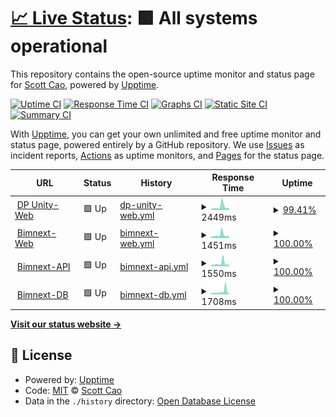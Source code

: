 # [📈 Live Status](https://status.dpunity.com): <!--live status--> **🟩 All systems operational**

This repository contains the open-source uptime monitor and status page for [Scott Cao](https://status.dpunity.com), powered by [Upptime](https://github.com/upptime/upptime).

[![Uptime CI](https://github.com/tuyencaovn/dpunitystatus/workflows/Uptime%20CI/badge.svg)](https://github.com/tuyencaovn/dpunitystatus/actions?query=workflow%3A%22Uptime+CI%22)
[![Response Time CI](https://github.com/tuyencaovn/dpunitystatus/workflows/Response%20Time%20CI/badge.svg)](https://github.com/tuyencaovn/dpunitystatus/actions?query=workflow%3A%22Response+Time+CI%22)
[![Graphs CI](https://github.com/tuyencaovn/dpunitystatus/workflows/Graphs%20CI/badge.svg)](https://github.com/tuyencaovn/dpunitystatus/actions?query=workflow%3A%22Graphs+CI%22)
[![Static Site CI](https://github.com/tuyencaovn/dpunitystatus/workflows/Static%20Site%20CI/badge.svg)](https://github.com/tuyencaovn/dpunitystatus/actions?query=workflow%3A%22Static+Site+CI%22)
[![Summary CI](https://github.com/tuyencaovn/dpunitystatus/workflows/Summary%20CI/badge.svg)](https://github.com/tuyencaovn/dpunitystatus/actions?query=workflow%3A%22Summary+CI%22)

With [Upptime](https://upptime.js.org), you can get your own unlimited and free uptime monitor and status page, powered entirely by a GitHub repository. We use [Issues](https://github.com/tuyencaovn/dpunitystatus/issues) as incident reports, [Actions](https://github.com/tuyencaovn/dpunitystatus/actions) as uptime monitors, and [Pages](https://status.dpunity.com) for the status page.

<!--start: status pages-->
<!-- This summary is generated by Upptime (https://github.com/upptime/upptime) -->
<!-- Do not edit this manually, your changes will be overwritten -->
<!-- prettier-ignore -->
| URL | Status | History | Response Time | Uptime |
| --- | ------ | ------- | ------------- | ------ |
| <img alt="" src="https://icons.duckduckgo.com/ip3/dpunity.com.ico" height="13"> [DP Unity-Web](https://dpunity.com) | 🟩 Up | [dp-unity-web.yml](https://github.com/tuyencaovn/dpunitystatus/commits/HEAD/history/dp-unity-web.yml) | <details><summary><img alt="Response time graph" src="./graphs/dp-unity-web/response-time-week.png" height="20"> 2449ms</summary><br><a href="https://status.dpunity.com/history/dp-unity-web"><img alt="Response time 1374" src="https://img.shields.io/endpoint?url=https%3A%2F%2Fraw.githubusercontent.com%2Ftuyencaovn%2Fdpunitystatus%2FHEAD%2Fapi%2Fdp-unity-web%2Fresponse-time.json"></a><br><a href="https://status.dpunity.com/history/dp-unity-web"><img alt="24-hour response time 1077" src="https://img.shields.io/endpoint?url=https%3A%2F%2Fraw.githubusercontent.com%2Ftuyencaovn%2Fdpunitystatus%2FHEAD%2Fapi%2Fdp-unity-web%2Fresponse-time-day.json"></a><br><a href="https://status.dpunity.com/history/dp-unity-web"><img alt="7-day response time 2449" src="https://img.shields.io/endpoint?url=https%3A%2F%2Fraw.githubusercontent.com%2Ftuyencaovn%2Fdpunitystatus%2FHEAD%2Fapi%2Fdp-unity-web%2Fresponse-time-week.json"></a><br><a href="https://status.dpunity.com/history/dp-unity-web"><img alt="30-day response time 1632" src="https://img.shields.io/endpoint?url=https%3A%2F%2Fraw.githubusercontent.com%2Ftuyencaovn%2Fdpunitystatus%2FHEAD%2Fapi%2Fdp-unity-web%2Fresponse-time-month.json"></a><br><a href="https://status.dpunity.com/history/dp-unity-web"><img alt="1-year response time 1342" src="https://img.shields.io/endpoint?url=https%3A%2F%2Fraw.githubusercontent.com%2Ftuyencaovn%2Fdpunitystatus%2FHEAD%2Fapi%2Fdp-unity-web%2Fresponse-time-year.json"></a></details> | <details><summary><a href="https://status.dpunity.com/history/dp-unity-web">99.41%</a></summary><a href="https://status.dpunity.com/history/dp-unity-web"><img alt="All-time uptime 99.78%" src="https://img.shields.io/endpoint?url=https%3A%2F%2Fraw.githubusercontent.com%2Ftuyencaovn%2Fdpunitystatus%2FHEAD%2Fapi%2Fdp-unity-web%2Fuptime.json"></a><br><a href="https://status.dpunity.com/history/dp-unity-web"><img alt="24-hour uptime 100.00%" src="https://img.shields.io/endpoint?url=https%3A%2F%2Fraw.githubusercontent.com%2Ftuyencaovn%2Fdpunitystatus%2FHEAD%2Fapi%2Fdp-unity-web%2Fuptime-day.json"></a><br><a href="https://status.dpunity.com/history/dp-unity-web"><img alt="7-day uptime 99.41%" src="https://img.shields.io/endpoint?url=https%3A%2F%2Fraw.githubusercontent.com%2Ftuyencaovn%2Fdpunitystatus%2FHEAD%2Fapi%2Fdp-unity-web%2Fuptime-week.json"></a><br><a href="https://status.dpunity.com/history/dp-unity-web"><img alt="30-day uptime 99.86%" src="https://img.shields.io/endpoint?url=https%3A%2F%2Fraw.githubusercontent.com%2Ftuyencaovn%2Fdpunitystatus%2FHEAD%2Fapi%2Fdp-unity-web%2Fuptime-month.json"></a><br><a href="https://status.dpunity.com/history/dp-unity-web"><img alt="1-year uptime 99.94%" src="https://img.shields.io/endpoint?url=https%3A%2F%2Fraw.githubusercontent.com%2Ftuyencaovn%2Fdpunitystatus%2FHEAD%2Fapi%2Fdp-unity-web%2Fuptime-year.json"></a></details>
| <img alt="" src="https://icons.duckduckgo.com/ip3/bimnext.dpunity.com.ico" height="13"> [Bimnext-Web](https://bimnext.dpunity.com) | 🟩 Up | [bimnext-web.yml](https://github.com/tuyencaovn/dpunitystatus/commits/HEAD/history/bimnext-web.yml) | <details><summary><img alt="Response time graph" src="./graphs/bimnext-web/response-time-week.png" height="20"> 1451ms</summary><br><a href="https://status.dpunity.com/history/bimnext-web"><img alt="Response time 1470" src="https://img.shields.io/endpoint?url=https%3A%2F%2Fraw.githubusercontent.com%2Ftuyencaovn%2Fdpunitystatus%2FHEAD%2Fapi%2Fbimnext-web%2Fresponse-time.json"></a><br><a href="https://status.dpunity.com/history/bimnext-web"><img alt="24-hour response time 885" src="https://img.shields.io/endpoint?url=https%3A%2F%2Fraw.githubusercontent.com%2Ftuyencaovn%2Fdpunitystatus%2FHEAD%2Fapi%2Fbimnext-web%2Fresponse-time-day.json"></a><br><a href="https://status.dpunity.com/history/bimnext-web"><img alt="7-day response time 1451" src="https://img.shields.io/endpoint?url=https%3A%2F%2Fraw.githubusercontent.com%2Ftuyencaovn%2Fdpunitystatus%2FHEAD%2Fapi%2Fbimnext-web%2Fresponse-time-week.json"></a><br><a href="https://status.dpunity.com/history/bimnext-web"><img alt="30-day response time 1175" src="https://img.shields.io/endpoint?url=https%3A%2F%2Fraw.githubusercontent.com%2Ftuyencaovn%2Fdpunitystatus%2FHEAD%2Fapi%2Fbimnext-web%2Fresponse-time-month.json"></a><br><a href="https://status.dpunity.com/history/bimnext-web"><img alt="1-year response time 1423" src="https://img.shields.io/endpoint?url=https%3A%2F%2Fraw.githubusercontent.com%2Ftuyencaovn%2Fdpunitystatus%2FHEAD%2Fapi%2Fbimnext-web%2Fresponse-time-year.json"></a></details> | <details><summary><a href="https://status.dpunity.com/history/bimnext-web">100.00%</a></summary><a href="https://status.dpunity.com/history/bimnext-web"><img alt="All-time uptime 99.68%" src="https://img.shields.io/endpoint?url=https%3A%2F%2Fraw.githubusercontent.com%2Ftuyencaovn%2Fdpunitystatus%2FHEAD%2Fapi%2Fbimnext-web%2Fuptime.json"></a><br><a href="https://status.dpunity.com/history/bimnext-web"><img alt="24-hour uptime 100.00%" src="https://img.shields.io/endpoint?url=https%3A%2F%2Fraw.githubusercontent.com%2Ftuyencaovn%2Fdpunitystatus%2FHEAD%2Fapi%2Fbimnext-web%2Fuptime-day.json"></a><br><a href="https://status.dpunity.com/history/bimnext-web"><img alt="7-day uptime 100.00%" src="https://img.shields.io/endpoint?url=https%3A%2F%2Fraw.githubusercontent.com%2Ftuyencaovn%2Fdpunitystatus%2FHEAD%2Fapi%2Fbimnext-web%2Fuptime-week.json"></a><br><a href="https://status.dpunity.com/history/bimnext-web"><img alt="30-day uptime 100.00%" src="https://img.shields.io/endpoint?url=https%3A%2F%2Fraw.githubusercontent.com%2Ftuyencaovn%2Fdpunitystatus%2FHEAD%2Fapi%2Fbimnext-web%2Fuptime-month.json"></a><br><a href="https://status.dpunity.com/history/bimnext-web"><img alt="1-year uptime 99.93%" src="https://img.shields.io/endpoint?url=https%3A%2F%2Fraw.githubusercontent.com%2Ftuyencaovn%2Fdpunitystatus%2FHEAD%2Fapi%2Fbimnext-web%2Fuptime-year.json"></a></details>
| <img alt="" src="https://icons.duckduckgo.com/ip3/bimnextapi.dpunity.com.ico" height="13"> [Bimnext-API](https://bimnextapi.dpunity.com) | 🟩 Up | [bimnext-api.yml](https://github.com/tuyencaovn/dpunitystatus/commits/HEAD/history/bimnext-api.yml) | <details><summary><img alt="Response time graph" src="./graphs/bimnext-api/response-time-week.png" height="20"> 1550ms</summary><br><a href="https://status.dpunity.com/history/bimnext-api"><img alt="Response time 1077" src="https://img.shields.io/endpoint?url=https%3A%2F%2Fraw.githubusercontent.com%2Ftuyencaovn%2Fdpunitystatus%2FHEAD%2Fapi%2Fbimnext-api%2Fresponse-time.json"></a><br><a href="https://status.dpunity.com/history/bimnext-api"><img alt="24-hour response time 920" src="https://img.shields.io/endpoint?url=https%3A%2F%2Fraw.githubusercontent.com%2Ftuyencaovn%2Fdpunitystatus%2FHEAD%2Fapi%2Fbimnext-api%2Fresponse-time-day.json"></a><br><a href="https://status.dpunity.com/history/bimnext-api"><img alt="7-day response time 1550" src="https://img.shields.io/endpoint?url=https%3A%2F%2Fraw.githubusercontent.com%2Ftuyencaovn%2Fdpunitystatus%2FHEAD%2Fapi%2Fbimnext-api%2Fresponse-time-week.json"></a><br><a href="https://status.dpunity.com/history/bimnext-api"><img alt="30-day response time 1176" src="https://img.shields.io/endpoint?url=https%3A%2F%2Fraw.githubusercontent.com%2Ftuyencaovn%2Fdpunitystatus%2FHEAD%2Fapi%2Fbimnext-api%2Fresponse-time-month.json"></a><br><a href="https://status.dpunity.com/history/bimnext-api"><img alt="1-year response time 1074" src="https://img.shields.io/endpoint?url=https%3A%2F%2Fraw.githubusercontent.com%2Ftuyencaovn%2Fdpunitystatus%2FHEAD%2Fapi%2Fbimnext-api%2Fresponse-time-year.json"></a></details> | <details><summary><a href="https://status.dpunity.com/history/bimnext-api">100.00%</a></summary><a href="https://status.dpunity.com/history/bimnext-api"><img alt="All-time uptime 99.49%" src="https://img.shields.io/endpoint?url=https%3A%2F%2Fraw.githubusercontent.com%2Ftuyencaovn%2Fdpunitystatus%2FHEAD%2Fapi%2Fbimnext-api%2Fuptime.json"></a><br><a href="https://status.dpunity.com/history/bimnext-api"><img alt="24-hour uptime 100.00%" src="https://img.shields.io/endpoint?url=https%3A%2F%2Fraw.githubusercontent.com%2Ftuyencaovn%2Fdpunitystatus%2FHEAD%2Fapi%2Fbimnext-api%2Fuptime-day.json"></a><br><a href="https://status.dpunity.com/history/bimnext-api"><img alt="7-day uptime 100.00%" src="https://img.shields.io/endpoint?url=https%3A%2F%2Fraw.githubusercontent.com%2Ftuyencaovn%2Fdpunitystatus%2FHEAD%2Fapi%2Fbimnext-api%2Fuptime-week.json"></a><br><a href="https://status.dpunity.com/history/bimnext-api"><img alt="30-day uptime 100.00%" src="https://img.shields.io/endpoint?url=https%3A%2F%2Fraw.githubusercontent.com%2Ftuyencaovn%2Fdpunitystatus%2FHEAD%2Fapi%2Fbimnext-api%2Fuptime-month.json"></a><br><a href="https://status.dpunity.com/history/bimnext-api"><img alt="1-year uptime 99.94%" src="https://img.shields.io/endpoint?url=https%3A%2F%2Fraw.githubusercontent.com%2Ftuyencaovn%2Fdpunitystatus%2FHEAD%2Fapi%2Fbimnext-api%2Fuptime-year.json"></a></details>
| <img alt="" src="https://icons.duckduckgo.com/ip3/bimnextapiv3-dev.dpunity.com.ico" height="13"> [Bimnext-DB](https://bimnextapiv3-dev.dpunity.com/v3/users/email/tuyencaovn%40gmail.com) | 🟩 Up | [bimnext-db.yml](https://github.com/tuyencaovn/dpunitystatus/commits/HEAD/history/bimnext-db.yml) | <details><summary><img alt="Response time graph" src="./graphs/bimnext-db/response-time-week.png" height="20"> 1708ms</summary><br><a href="https://status.dpunity.com/history/bimnext-db"><img alt="Response time 1107" src="https://img.shields.io/endpoint?url=https%3A%2F%2Fraw.githubusercontent.com%2Ftuyencaovn%2Fdpunitystatus%2FHEAD%2Fapi%2Fbimnext-db%2Fresponse-time.json"></a><br><a href="https://status.dpunity.com/history/bimnext-db"><img alt="24-hour response time 845" src="https://img.shields.io/endpoint?url=https%3A%2F%2Fraw.githubusercontent.com%2Ftuyencaovn%2Fdpunitystatus%2FHEAD%2Fapi%2Fbimnext-db%2Fresponse-time-day.json"></a><br><a href="https://status.dpunity.com/history/bimnext-db"><img alt="7-day response time 1708" src="https://img.shields.io/endpoint?url=https%3A%2F%2Fraw.githubusercontent.com%2Ftuyencaovn%2Fdpunitystatus%2FHEAD%2Fapi%2Fbimnext-db%2Fresponse-time-week.json"></a><br><a href="https://status.dpunity.com/history/bimnext-db"><img alt="30-day response time 1583" src="https://img.shields.io/endpoint?url=https%3A%2F%2Fraw.githubusercontent.com%2Ftuyencaovn%2Fdpunitystatus%2FHEAD%2Fapi%2Fbimnext-db%2Fresponse-time-month.json"></a><br><a href="https://status.dpunity.com/history/bimnext-db"><img alt="1-year response time 1085" src="https://img.shields.io/endpoint?url=https%3A%2F%2Fraw.githubusercontent.com%2Ftuyencaovn%2Fdpunitystatus%2FHEAD%2Fapi%2Fbimnext-db%2Fresponse-time-year.json"></a></details> | <details><summary><a href="https://status.dpunity.com/history/bimnext-db">100.00%</a></summary><a href="https://status.dpunity.com/history/bimnext-db"><img alt="All-time uptime 99.67%" src="https://img.shields.io/endpoint?url=https%3A%2F%2Fraw.githubusercontent.com%2Ftuyencaovn%2Fdpunitystatus%2FHEAD%2Fapi%2Fbimnext-db%2Fuptime.json"></a><br><a href="https://status.dpunity.com/history/bimnext-db"><img alt="24-hour uptime 100.00%" src="https://img.shields.io/endpoint?url=https%3A%2F%2Fraw.githubusercontent.com%2Ftuyencaovn%2Fdpunitystatus%2FHEAD%2Fapi%2Fbimnext-db%2Fuptime-day.json"></a><br><a href="https://status.dpunity.com/history/bimnext-db"><img alt="7-day uptime 100.00%" src="https://img.shields.io/endpoint?url=https%3A%2F%2Fraw.githubusercontent.com%2Ftuyencaovn%2Fdpunitystatus%2FHEAD%2Fapi%2Fbimnext-db%2Fuptime-week.json"></a><br><a href="https://status.dpunity.com/history/bimnext-db"><img alt="30-day uptime 99.82%" src="https://img.shields.io/endpoint?url=https%3A%2F%2Fraw.githubusercontent.com%2Ftuyencaovn%2Fdpunitystatus%2FHEAD%2Fapi%2Fbimnext-db%2Fuptime-month.json"></a><br><a href="https://status.dpunity.com/history/bimnext-db"><img alt="1-year uptime 99.92%" src="https://img.shields.io/endpoint?url=https%3A%2F%2Fraw.githubusercontent.com%2Ftuyencaovn%2Fdpunitystatus%2FHEAD%2Fapi%2Fbimnext-db%2Fuptime-year.json"></a></details>

<!--end: status pages-->

[**Visit our status website →**](https://status.dpunity.com)

## 📄 License

- Powered by: [Upptime](https://github.com/upptime/upptime)
- Code: [MIT](./LICENSE) © [Scott Cao](https://status.dpunity.com)
- Data in the `./history` directory: [Open Database License](https://opendatacommons.org/licenses/odbl/1-0/)
